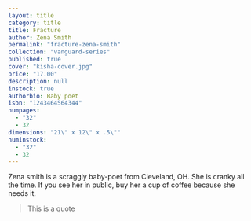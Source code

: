 ```yaml
---
layout: title
category: title
title: Fracture
author: Zena Smith
permalink: "fracture-zena-smith"
collection: "vanguard-series"
published: true
cover: "kisha-cover.jpg"
price: "17.00"
description: null
instock: true
authorbio: Baby poet
isbn: "1243464564344"
numpages: 
  - "32"
  - 32
dimensions: "21\" x 12\" x .5\""
numinstock: 
  - "32"
  - 32
---
```




Zena smith is a scraggly baby-poet from Cleveland, OH. She is cranky all the time. If you see her in public, buy her a cup of coffee because she needs it.

> This is a quote
